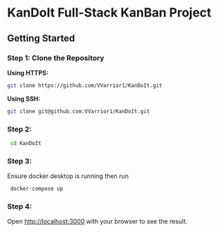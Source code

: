 # KanDoIt Full-Stack KanBan Project

## Getting Started

### Step 1: Clone the Repository

**Using HTTPS:**

```bash
git clone https://github.com/VVarrior1/KanDoIt.git
```

**Using SSH:**
```bash
git clone git@github.com:VVarrior1/KanDoIt.git
```
### Step 2: 
```bash
 cd KanDoIt
 ```

### Step 3: 
Ensure docker desktop is running
then run
```bash
 docker-compose up 
 ```
 
### Step 4: 
Open [http://localhost:3000](http://localhost:3000) with your browser to see the result.


